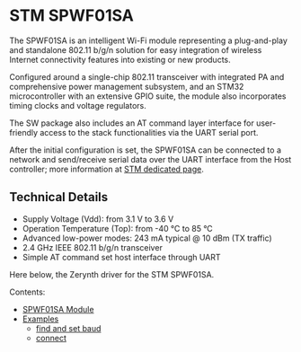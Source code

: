 # STM SPWF01SA

The SPWF01SA is an intelligent Wi-Fi module representing a plug-and-play and standalone 802.11 b/g/n solution for easy integration of wireless Internet connectivity features into existing or new products.

Configured around a single-chip 802.11 transceiver with integrated PA and comprehensive power management subsystem, and an STM32 microcontroller with an extensive GPIO suite, the module also incorporates timing clocks and voltage regulators.

The SW package also includes an AT command layer interface for user-friendly access to the stack functionalities via the UART serial port.

After the initial configuration is set, the SPWF01SA can be connected to a network and send/receive serial data over the UART interface from the Host controller; more information at [STM dedicated page](http://www.st.com/en/wireless-connectivity/spwf01sa.html).

## Technical Details


* Supply Voltage (Vdd): from 3.1 V to 3.6 V
* Operation Temperature (Top): from -40 °C to 85 °C
* Advanced low-power modes: 243 mA typical @ 10 dBm (TX traffic)
* 2.4 GHz IEEE 802.11 b/g/n transceiver
* Simple AT command set host interface through UART

Here below, the Zerynth driver for the STM SPWF01SA.

Contents:


* [SPWF01SA Module](/latest/reference/libs/stm/spwf01sa/docs/spwf01sa/)
* [Examples](/latest/reference/libs/stm/spwf01sa/docs/examples/)
     * [find and set baud](/latest/reference/libs/stm/spwf01sa/docs/examples/#find-and-set-baud)
     * [connect](/latest/reference/libs/stm/spwf01sa/docs/examples/#connect)
